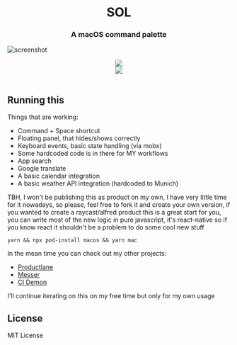 <h1 align="center">SOL</h1>

<h3 align="center">A macOS command palette</h3>

![screenshot](https://raw.githubusercontent.com/ospfranco/sol/main/s2.png)

<div align="center">
  <a align="center" href="https://github.com/ospfranco?tab=followers">
    <img src="https://img.shields.io/github/followers/ospfranco?label=Follow%20%40ospfranco&style=social" />
  </a>
  <br />
  <a align="center" href="https://twitter.com/ospfranco">
    <img src="https://img.shields.io/twitter/follow/ospfranco?label=Follow%20%40ospfranco&style=social" />
  </a>
</div>

<br/>

## Running this

Things that are working:

- Command + Space shortcut
- Floating panel, that hides/shows correctly
- Keyboard events, basic state handling (via mobx)
- Some hardcoded code is in there for MY workflows
- App search
- Google translate
- A basic calendar integration
- A basic weather API integration (hardcoded to Munich)

TBH, I won't be publishing this as product on my own, I have very little time for it nowadays, so please, feel free to fork it and create your own version, if you wanted to create a raycast/alfred product this is a great start for you, you can write most of the new logic in pure javascript, it's react-native so if you know react it shouldn't be a problem to do some cool new stuff

`yarn && npx pod-install macos && yarn mac`

In the mean time you can check out my other projects:

- [Productlane](https://productlane.io)
- [Messer](https://messerapp.cc)
- [CI Demon](https://cidemon.com)

I'll continue iterating on this on my free time but only for my own usage

## License

MIT License
